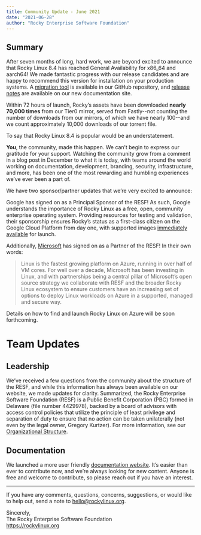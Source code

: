 ```yaml
---
title: Community Update - June 2021
date: "2021-06-28"
author: "Rocky Enterprise Software Foundation"
---
```


## Summary

After seven months of long, hard work, we are beyond excited to announce that Rocky Linux 8.4 has reached General Availability for x86_64 and aarch64! We made fantastic progress with our release candidates and are happy to recommend this version for installation on your production systems. A [migration tool](https://github.com/rocky-linux/rocky-tools/tree/main/migrate2rocky) is available in our GitHub repository, and [release notes](https://docs.rockylinux.org/release_notes/8.4/) are available on our new documentation site.

Within 72 hours of launch, Rocky’s assets have been downloaded **nearly 70,000 times** from our Tier0 mirror, served from Fastly--not counting the number of downloads from our mirrors, of which we have nearly 100--and we count approximately 10,000 downloads of our torrent file.

To say that Rocky Linux 8.4 is popular would be an understatement.

**You**, the community, made this happen. We can’t begin to express our gratitude for your support. Watching the community grow from a comment in a blog post in December to what it is today, with teams around the world working on documentation, development, branding, security, infrastructure, and more, has been one of the most rewarding and humbling experiences we’ve ever been a part of.

We have two sponsor/partner updates that we’re very excited to announce:

Google has signed on as a Principal Sponsor of the RESF! As such, Google understands the importance of Rocky Linux as a free, open, community enterprise operating system. Providing resources for testing and validation, their sponsorship ensures Rocky’s status as a first-class citizen on the Google Cloud Platform from day one, with supported images [immediately available](https://cloud.google.com/compute/docs/images/os-details#rocky_linux) for launch.

Additionally, [Microsoft](https://azure.microsoft.com/en-us/) has signed on as a Partner of the RESF! In their own words:

> Linux is the fastest growing platform on Azure, running in over half of VM cores. For well over a decade, Microsoft has been investing in Linux, and with partnerships being a central pillar of Microsoft’s open source strategy we collaborate with RESF and the broader Rocky Linux ecosystem to ensure customers have an increasing set of options to deploy Linux workloads on Azure in a supported, managed and secure way.

Details on how to find and launch Rocky Linux on Azure will be soon forthcoming.

# Team Updates

## Leadership

We’ve received a few questions from the community about the structure of the RESF, and while this information has always been available on our website, we made updates for clarity. Summarized, the Rocky Enterprise Software Foundation (RESF) is a Public Benefit Corporation (PBC) formed in Delaware (file number 4429978), backed by a board of advisors with access control policies that utilize the principle of least privilege and separation of duty to ensure that no action can be taken unilaterally (not even by the legal owner, Gregory Kurtzer). For more information, see our [Organizational Structure](https://rockylinux.org/organizational-structure/).

## Documentation

We launched a more user friendly [documentation website](https://docs.rockylinux.org/). It’s easier than ever to contribute now, and we’re always looking for new content. Anyone is free and welcome to contribute, so please reach out if you have an interest.

---

If you have any comments, questions, concerns, suggestions, or would like to help out, send a note to [hello@rockylinux.org](mailto:hello@rockylinux.org).

<span class="mb-2">
  Sincerely,<br/>
  The Rocky Enterprise Software Foundation<br/>
  <a href="https://rockylinux.org">https://rockylinux.org</a>
</span>
